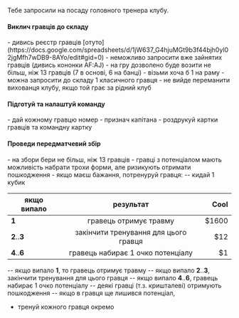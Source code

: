 
Тебе запросили на посаду головного тренера клубу.


<h4>Виклич гравців до складу</h4>
- дивись реєстр гравців [отуто](https://docs.google.com/spreadsheets/d/1jW637_G4hjuMGt9b3f44bjh0yl02jgMfh7wDB9-8AYo/edit#gid=0)
- неможливо запросити вже зайнятих гравців (дивись кононки AF:AJ)
- на гру дозволено буде возити не більш, ніж 13 гравців (7 в основі, 6 на банці)
- візьми хоча б 1 на раму
- можна запросити до складу 1 класичного гравця
- не вийде переманити вихованця клубу, якщо той грає за рідний клуб

<h4>Підготуй та налаштуй команду</h4>
- дай кожному гравцю номер
- признач капітана
- роздрукуй картки гравців та командну картку

<h4>Проведи передматчевий збір</h4>
- на збори бери не більш, ніж 13 гравців
- гравці з потенціалом мають можливість набрати трохи форми, але ризикують отримати пошкодження
- якщо маєш бажання, потренуруй гравця:
-- кидай 1 кубик

| якщо випало  | результат                             | Cool  |
| ------------ |:-------------------------------------:| -----:|
| **1**        | гравець отримує травму                | $1600 |
| **2**..**3** | закінчити тренування для цього гравця |   $12 |
| **4**..**6** | гравець набирає 1 очко потенціалу     |    $1 |

-- якщо випало **1**, то гравець отримує травму
-- якщо випало **2**..**3**, закінчити тренування для цього гравця
-- якщо випало **4**..**6**, гравець набирає 1 очко потенціалу
-- деякі гравці (т.з. кришталеві) отримують пошкодження
-- якщо в гравця ще лишився потенціал, 
- тренуй кожного гравця окремо
